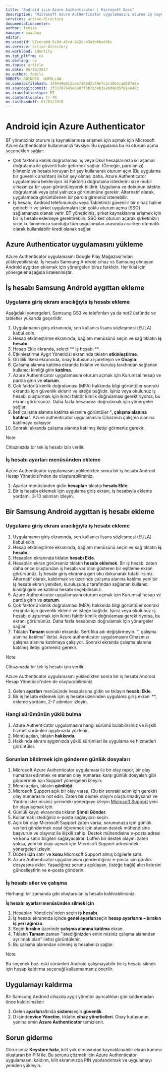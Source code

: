 ```yaml
---
title: "Android için Azure Authenticator | Microsoft Docs"
description: "Microsoft Azure Authenticator uygulamasını oturum iş kaynaklarına erişmek için açmak için kullanılabilir. Azure Authenticator uygulamasını bekleniyor iki Faktörlü doğrulama isteklerini size mobil cihazınıza bir uyarı görüntüleyerek bildirir."
services: active-directory
documentationcenter: 
author: femila
manager: swadhwa
editor: 
ms.assetid: b7ceca0d-5c9d-45c4-942c-b3a9b6bad36c
ms.service: active-directory
ms.workload: identity
ms.tgt_pltfrm: na
ms.devlang: na
ms.topic: article
ms.date: 05/16/2017
ms.author: femila
ROBOTS: NOINDEX, NOFOLLOW
ms.openlocfilehash: 349649e015aae7198d2c40efc3c1865cad087e8a
ms.sourcegitcommit: 3f33787645e890ff3b73c4b3a28d90d5f814e46c
ms.translationtype: MT
ms.contentlocale: tr-TR
ms.lasthandoff: 01/03/2018
---
```

# <a name="azure-authenticator-for-android"></a>Android için Azure Authenticator
BT yöneticiniz oturum iş kaynaklarınıza erişmek için açmak için Microsoft Azure Authenticator kullanmanızı tavsiye. Bu uygulama bu iki oturum açma seçenekleri sağlar:

* Çok faktörlü kimlik doğrulaması, iş veya Okul hesaplarınıza iki aşamalı doğrulama ile güvenli hale getirmek sağlar. (Örneğin, parolanızı) bilmeniz ve hesabı koruyan bir şey kullanarak oturum açın (Bu uygulama bir güvenlik anahtarı) ile bir şey olması daha. Azure Authenticator uygulamasını bekleniyor iki Faktörlü doğrulama isteklerini size mobil cihazınıza bir uyarı görüntüleyerek bildirir. Uygulama ve dokunun istekte doğrulamak veya iptal yalnızca görünümüne gerekir. Alternatif olarak, uygulamada görüntülenen bir parola girmeniz istenebilir.
* İş hesabı, Android telefonunuzu veya Tabletinizi güvenilir bir cihaz haline getirebilir ve şirket uygulamaları için çoklu oturum açma (SSO) sağlamanıza olanak verir. BT yöneticiniz, şirket kaynaklarına erişmek için bir iş hesabı eklemeye gerektirebilir. SSO kez oturum açarak şirketinizin sizin kullanımınıza sunduğu tüm uygulamalar arasında açarken otomatik olarak kullanılabilir kredi olanak sağlar.

## <a name="installing-the-azure-authenticator-app"></a>Azure Authenticator uygulamasını yükleme
Azure Authenticator uygulamasını Google Play Mağazası'ndan yükleyebilirsiniz.
İş hesabı Samsung Android cihaz vs Samsung olmayan Android aygıttan eklemek için yönergeleri biraz farklıdır. Her ikisi için yönergeler aşağıda listelenmiştir.

## <a name="adding-the-work-account-from-samsung-android-device"></a>İş hesabı Samsung Android aygıttan ekleme
### <a name="adding-the-work-account-through-the-app-home-screen"></a>Uygulama giriş ekranı aracılığıyla iş hesabı ekleme
Aşağıdaki yönergeleri, Samsung GS3 ve telefonları ya da not2 üstünde ve tabletler yukarıda geçerlidir.

1. Uygulamanın giriş ekranında, son kullanıcı lisans sözleşmesi (EULA) kabul edin.
2. Hesap etkinleştirme ekranında, bağlam menüsünü seçin ve sağ tıklatın **iş hesabı**.
3. Hesap Ekle ekranda, select ** iş hesabı **.
4. Etkinleştirme Aygıt Yöneticisi ekranında tıklatın **etkinleştirme**.
5. Gizlilik İlkesi ekranında, onay kutusunu işaretleyin ve **Onayla**.
6. Çalışma alanına katılma ekranda tıklatın ve kuruluş tarafından sağlanan kullanıcı kimliği girin **katılma**.
7. Azure Authenticator uygulamasını oturum açmak için Kurumsal hesap ve parola girin ve **oturum**.
8. Çok faktörlü kimlik doğrulaması (MFA) hakkında bilgi görüntüler sonraki ekranda için güvenlik eklenir ve isteğe bağlıdır. İşiniz veya okulunuz iş hesabı oluşturmak için ikinci faktör kimlik doğrulaması gerektiriyorsa, bu ekranı görürsünüz. Daha fazla hesabınızı doğrulamak için yönergeler sağlar.
9. İleti çalışma alanına katılma ekranını görüntüler "**, çalışma alanına katılma**". Azure authenticator uygulamasını Cihazınızı çalışma alanına katılmaya çalışıyor.
10. Sonraki ekranda çalışma alanına katılmış iletiyi görmeniz gerekir.

> [!NOTE]
> Cihazınızda bir tek iş hesabı izin verilir.
> 
> 

### <a name="adding-the-work-account-from-the-settings-menu"></a>İş hesabı ayarları menüsünden ekleme
Azure Authenticator uygulamasını yükledikten sonra bir iş hesabı Android Hesap Yöneticisi'nden de oluşturabilirsiniz.

1. Ayarlar menüsünden gidin **hesapları** tıklatıp **hesabı Ekle**.
2. Bir iş hesabı eklemek için uygulama giriş ekranı, iş hesabıyla ekleme yordamı, 3-10 adımları izleyin.

## <a name="adding-the-work-account-from-a-non-samsung-android-device"></a>Bir Samsung Android aygıttan iş hesabı ekleme
### <a name="adding-the-work-account-through-the-app-home-screen"></a>Uygulama giriş ekranı aracılığıyla iş hesabı ekleme
1. Uygulamanın giriş ekranında, son kullanıcı lisans sözleşmesi (EULA) kabul edin.
2. Hesap etkinleştirme ekranında, bağlam menüsünü seçin ve sağ tıklatın **iş hesabı**.
3. Hesapları ekranında tıklatın **hesabı Ekle**.
4. Hesapları ekran görürseniz tıklatın **hesabı eklemek**. Bir iş hesabı zaten daha önce oluşturulan iş hesabı var olan gösteren bir eşitleme ekran görürsünüz. İş hesabı giriş ekranına geri oku dokunarak tutabilirsiniz. Alternatif olarak, kaldırmak ve üzerinde çalışma alanına katılma yeni bir iş hesabı ekran yeniden, kuruluşunuz tarafından sağlanan kullanıcı kimliği girin ve katılma hesabı seçebilirsiniz.
5. Azure Authenticator uygulamasını oturum açmak için Kurumsal hesap ve parola girin ve **oturum**.
6. Çok faktörlü kimlik doğrulaması (MFA) hakkında bilgi görüntüler sonraki ekranda için güvenlik eklenir ve isteğe bağlıdır. İşiniz veya okulunuz iş hesabı oluşturmak için ikinci faktör kimlik doğrulaması gerektiriyorsa, bu ekranı görürsünüz. Daha fazla hesabınızı doğrulamak için yönergeler sağlar.
7. Tıklatın **Tamam** sonraki ekranda. Sertifika adı değiştirmeyin.
   ", çalışma alanına katılma" iletisi. Azure authenticator uygulamasını Cihazınızı çalışma alanına katılmaya çalışıyor.
   Sonraki ekranda çalışma alanına katılmış iletiyi görmeniz gerekir.

> [!NOTE]
> Cihazınızda bir tek iş hesabı izin verilir.
> 
> 

Azure Authenticator uygulamasını yükledikten sonra bir iş hesabı Android Hesap Yöneticisi'nden de oluşturabilirsiniz.

1. Gelen **ayarları** menüsünde hesaplarına gidin ve tıklayın **hesabı Ekle**.
2. Bir iş hesabı eklemek için iş hesabı üzerinden uygulama giriş ekranı **, ekleme yordamı, 2-7 adımları izleyin.

### <a name="how-to-find-out-which-version-is-installed"></a>Hangi sürümünün yüklü bulma
1. Azure Authenticator uygulamasını hangi sürümü bulabilirsiniz ve ilişkili hizmet sürümleri aygıtınızda yüklenir.
2. Menü açılan, tıklatın **hakkında**.
3. Hakkında ekranı aygıtınızda yüklü sürümleri ile uygulama ve hizmetleri görüntüler.

### <a name="sending-log-files-to-report-issues"></a>Sorunları bildirmek için gönderen günlük dosyaları
1. Microsoft Azure Authenticator uygulaması ile bir olay rapor, bir olay numarası edinmek ve atanan olay numarası karşı günlük dosyaları gibi göndermek için Support yönergeleri izleyin:
2. Menü açılan, tıklatın **günlüğü**.
3. Microsoft Support açık bir olay varsa, (Bu bir sonraki adım için gerekir) olay numarasını not edin. Zaten bir destek olayını oluşturmadıysanız ve Yardım ister misiniz yerindeki yönergeye izleyin [Microsoft Support](https://support.microsoft.com/en-us/contactus) yeni bir olayı açmak için.
4. Günlük kaydı ekranında tıklatın **Şimdi Gönder**.
5. Kullanmak istediğiniz e-posta sağlayıcısı seçin.
6. Açık bir olay Microsoft Support zaten varsa, sorununuzu için günlük verileri göndermek nasıl öğrenmek için atanan destek mühendisine başvurun ve olayınız ile ilişkili sahip. Destek mühendisine e-posta adresi ve konu satırı bilgileri sağlayacaktır. Lütfen bir destek olayını zaten yoksa, yeni bir olayı açmak için Microsoft Support adresindeki yönergeleri izleyin.
7. Düzen **için** satır ve **konu** Microsoft Support almış bilgilerle satır.
8. Azure Authenticator uygulamasını gönderdiğiniz e-posta için günlük dosyasına ekler. Yaşadığınız sorunu açıklayan, (isteğe bağlı) alıcı listesini güncelleştirin ve e-posta gönderin.

### <a name="deleting-the-work-account-and-leaving-your-workplace"></a>İş hesabı siler ve çalışma
Herhangi bir zamanda gibi oluşturulan iş hesabı kaldırabilirsiniz:

**İş hesabı ayarları menüsünden silmek için**

1. Hesapları Yöneticisi'nden seçin **iş hesabı**.
2. İş hesabı ekranında içinde **genel ayarları**seçin **hesap ayarlarını – bırakın iş yeri ağınıza**.
3. Seçin **bırakın** üzerinde **çalışma alanına katılma** ekran.
4. Tıklatın **Tamam** zaman "istediğinizden emin misiniz çalışma alanından ayrılmak olan" iletisi görüntülenir.
5. Bu çalışma alanından silinmiş iş hesabınızı sağlar.

> [!NOTE]
> Bu seçenek bazı eski sürümleri Android çalışmayabilir bir iş hesabı silmek için hesap kaldırma seçeneği kullanmamanız önerilir.
> 
> 

## <a name="uninstalling-the-app"></a>Uygulamayı kaldırma
Bir Samsung Android cihazda aygıt yönetici ayrıcalıkları gibi kaldırmadan önce kaldırılmalıdır 

1. Gelen **ayarları**altında **sistem**seçin **güvenlik**.
2. D içinde**evice Yönetim**, tıklatın **cihaz yöneticileri**. Onay kutusunun yanına emin **Azure Authenticator** temizlenir.

## <a name="troubleshooting"></a>Sorun giderme
Görürseniz **Keystore hata**, kilit yok olmasından kaynaklanabilir ekran kümesi oluşturan bir PIN ile. Bu sorunu çözmek için Azure Authenticator uygulamasını kaldırın, kilit ekranınızda PIN yapılandırmak ve uygulamayı yeniden yükleyin.

